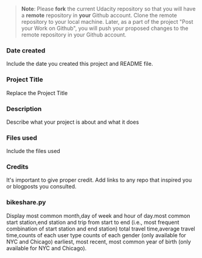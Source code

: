 >**Note**: Please **fork** the current Udacity repository so that you will have a **remote** repository in **your** Github account. Clone the remote repository to your local machine. Later, as a part of the project "Post your Work on Github", you will push your proposed changes to the remote repository in your Github account.

### Date created
Include the date you created this project and README file.

### Project Title
Replace the Project Title

### Description
Describe what your project is about and what it does

### Files used
Include the files used

### Credits
It's important to give proper credit. Add links to any repo that inspired you or blogposts you consulted.

### bikeshare.py
Display most common month,day of week and hour of day.most common start station,end station and trip from start to end (i.e., most frequent combination of start station and end station)
total travel time,average travel time,counts of each user type
counts of each gender (only available for NYC and Chicago)
earliest, most recent, most common year of birth (only available for NYC and Chicago).